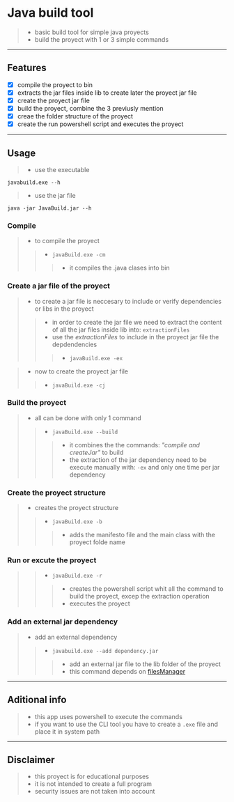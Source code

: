 # Java build tool
>- basic build tool for simple java proyects
>- build the proyect with 1 or 3 simple commands

------

## Features 
- [x] compile the proyect to bin
- [x] extracts the jar files inside lib to create later the proyect jar file
- [x] create the proyect jar file
- [x] build the proyect, combine the 3 previusly mention
- [x] creae the folder structure of the proyect
- [x] create the run powershell script and executes the proyect

------

## Usage
>- use the executable
```console
javabuild.exe --h
```
>- use the jar file
```console
java -jar JavaBuild.jar --h
```

### Compile

>- to compile the proyect
>>- `javaBuild.exe -cm`
>>>- it compiles the .java clases into bin

### Create a jar file of the proyect

>- to create a jar file is neccesary to include or verify dependencies or libs in the proyect
>>- in order to create the jar file we need to extract the content of all the jar files inside lib into: `extractionFiles`
>>- use the *extractionFiles* to include in the proyect jar file the depdendencies
>>>- `javaBuild.exe -ex`

>- now to create the proyect jar file
>>- `javaBuild.exe -cj`

### Build the proyect

>- all can be done with only 1 command
>>- `javaBuild.exe --build`
>>>- it combines the the commands: *"compile and createJar"* to build
>>>- the extraction of the jar dependency need to be execute manually with: `-ex` and only one time per jar dependency

### Create the proyect structure

>- creates the proyect structure
>>- `javaBuild.exe -b`
>>>- adds the manifesto file and the main class with the proyect folde name

### Run or excute the proyect

>>- `javaBuild.exe -r`
>>>- creates the powershell script whit all the command to build the proyect, excep the extraction operation
>>>- executes the proyect

### Add an external jar dependency

>- add an external dependency 
>>- `javabuild.exe --add dependency.jar`
>>>- add an external jar file to the lib folder of the proyect
>>>- this command depends on [filesManager](https://github.com/AlfonsoG-dev/filesManager)

------

## Aditional info
>- this app uses powershell to execute the commands
>- if you want to use the CLI tool you have to create a `.exe` file and place it in system path

------

## Disclaimer
>- this proyect is for educational purposes
>- it is not intended to create a full program
>- security issues are not taken into account
